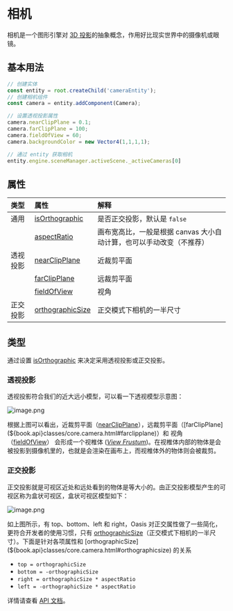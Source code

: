 # 相机

相机是一个图形引擎对 [3D 投影](https://en.wikipedia.org/wiki/3D_projection)的抽象概念，作用好比现实世界中的摄像机或眼镜。

## 基本用法
```typescript
// 创建实体
const entity = root.createChild('cameraEntity');
// 创建相机组件
const camera = entity.addComponent(Camera);

// 设置透视投影属性
camera.nearClipPlane = 0.1;
camera.farClipPlane = 100;
camera.fieldOfView = 60;
camera.backgroundColor = new Vector4(1,1,1,1);

// 通过 entity 获取相机
entity.engine.sceneManager.activeScene._activeCameras[0]
```
## 属性

|类型|属性|解释|
|:--|:--|:--|
|通用|[isOrthographic](${book.api}classes/core.camera.html#isorthographic)|是否正交投影，默认是 `false`|
||[aspectRatio](${book.api}classes/core.camera.html#aspectratio)|画布宽高比，一般是根据 canvas 大小自动计算，也可以手动改变（不推荐）|
|透视投影|[nearClipPlane](${book.api}classes/core.camera.html#nearclipplane)|近裁剪平面|
||[farClipPlane](${book.api}classes/core.camera.html#farclipplane)|远裁剪平面|
||[fieldOfView](${book.api}classes/core.camera.html#fieldofview)|视角|
|正交投影|[orthographicSize](${book.api}classes/core.camera.html#orthographicsize)|正交模式下相机的一半尺寸|


## 类型

通过设置 [isOrthographic](${book.api}classes/core.camera.html#isorthographic) 来决定采用透视投影或正交投影。

### 透视投影

透视投影符合我们的近大远小模型，可以看一下透视模型示意图：

![image.png](https://intranetproxy.alipay.com/skylark/lark/0/2020/png/161276/1593661727803-9d0349f4-c063-45ee-ab94-bbe83ccd9ec6.png#align=left&display=inline&height=275&margin=%5Bobject%20Object%5D&name=image.png&originHeight=550&originWidth=1416&size=203486&status=done&style=none&width=708)

根据上图可以看出，近裁剪平面（[nearClipPlane](${book.api}classes/core.camera.html#nearclipplane)），远裁剪平面（[farClipPlane](${book.api}classes/core.camera.html#farclipplane)）和 视角（[fieldOfView](${book.api}classes/core.camera.html#fieldofview)） 会形成一个视椎体 ([*View Frustum*](https://en.wikipedia.org/wiki/Viewing_frustum))。在视椎体内部的物体是会被投影到摄像机里的，也就是会渲染在画布上，而视椎体外的物体则会被裁剪。


### 正交投影

正交投影就是可视区近处和远处看到的物体是等大小的。由正交投影模型产生的可视区称为盒状可视区，盒状可视区模型如下：

![image.png](https://intranetproxy.alipay.com/skylark/lark/0/2020/png/161276/1593661773321-3907b3dc-e15c-4ff5-bae4-5b648772e785.png#align=left&display=inline&height=299&margin=%5Bobject%20Object%5D&name=image.png&originHeight=598&originWidth=1430&size=260770&status=done&style=none&width=715)

如上图所示，有 top、bottom、left 和 right，Oasis 对正交属性做了一些简化，更符合开发者的使用习惯，只有 [orthographicSize](${book.api}classes/core.camera.html#orthographicsize)（正交模式下相机的一半尺寸）。下面是针对各项属性和 [orthographicSize](${book.api}classes/core.camera.html#orthographicsize) 的关系

- `top = orthographicSize`
- `bottom = -orthographicSize`
- `right = orthographicSize * aspectRatio`
- `left = -orthographicSize * aspectRatio`


详情请查看 [API 文档](${book.api}classes/core.camera.html)。